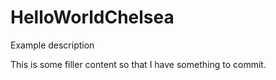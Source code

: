 # HelloWorldChelsea
Example description
 
 This is some filler content so that I have something to commit.
